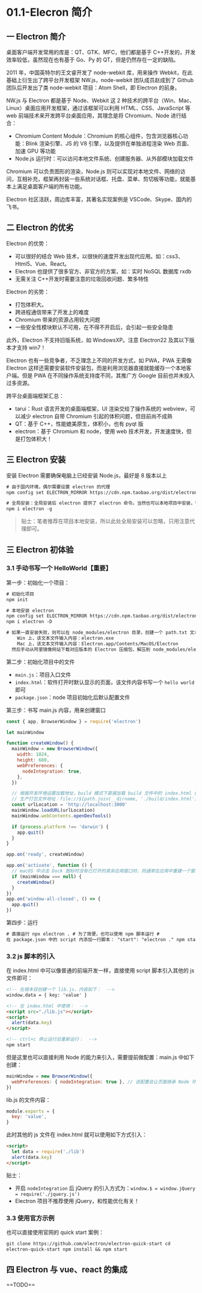 # 01.1-Elecron 简介

## 一 Electron 简介

桌面客户端开发常用的库是：QT、GTK、MFC，他们都是基于 C++开发的，开发效率较低，虽然现在也有基于 Go、Py 的 QT，但是仍然存在一定的缺陷。

2011 年，中国英特尔的王文睿开发了 node-webkit 库，用来操作 Webkit，在此基础上衍生出了跨平台开发框架 NW.js，node-webkit 团队成员赵成到了 Github 团队后开发出了类 node-webkit 项目：Atom Shell，即 Electron 的前身。

NW.js 与 Electron 都是基于 Node、Webkit 这 2 种技术的跨平台（Win、Mac、Linux）桌面应用开发框架，通过该框架可以利用 HTML、CSS、JavaScript 等 web 前端技术来开发跨平台桌面应用，其理念是将 Chromium、Node 进行结合：

- Chromium Content Module：Chromium 的核心组件，包含浏览器核心功能：Blink 渲染引擎、JS 的 V8 引擎，以及提供在单独进程渲染 Web 页面、加速 GPU 等功能
- Node.js 运行时：可以访问本地文件系统、创建服务器、从外部模块加载文件

Chromium 可以负责图形的渲染，Node.js 则可以实现对本地文件、网络的访问，互相补充，框架再封装一些系统对话框、托盘、菜单、剪切板等功能，就能基本上满足桌面客户端的所有功能。

Electron 社区活跃，周边库丰富，其著名实现案例是 VSCode、Skype、国内的飞书。

## 二 Electron 的优劣

Electron 的优势：

- 可以很好的结合 Web 技术，以很快的速度开发出现代应用。如：css3、Html5、Vue、React。
- Electron 也提供了很多官方、非官方的方案，如：实时 NoSQL 数据库 rxdb
- 无需关注 C++开发时需要注意的垃圾回收问题、繁多特性

Electron 的劣势：

- 打包体积大。
- 跨进程通信带来了开发上的难度
- Chromium 带来的资源占用较大问题
- 一些安全性模块默认不可用，在不得不开启后，会引起一些安全隐患

此外，Electron 不支持旧版系统，如 WindowsXP。注意 Electron22 及其以下版本才支持 win7！

Electron 也有一些竞争者，不乏理念上不同的开发方式，如 PWA，PWA 无需像 Electron 这样还需要安装软件安装包，而是利用浏览器直接就能缓存一个本地客户端。但是 PWA 在不同操作系统支持度不同，其推广方 Google 目前也并未投入过多资源。

跨平台桌面端框架汇总：

- tarui：Rust 语言开发的桌面端框架，UI 渲染交给了操作系统的 webview，可以减少 electron 自带 Chromium 引起的体积问题，但目前尚不成熟
- QT：基于 C++，性能媲美原生，体积小，也有 pyqt 版
- electron：基于 Chromium 和 node，使用 web 技术开发，开发速度快，但是打包体积大！

## 三 Electron 安装

安装 Electron 需要确保电脑上已经安装 Node.js，最好是 8 版本以上

```txt
# 由于国内环境，偶尔需要设置 electron 的代理
npm config set ELECTRON_MIRROR https://cdn.npm.taobao.org/dist/electron/

# 全局安装：全局安装后 electron 提供了 electron 命令。当然也可以本地项目中安装，需要借助 npm 脚本或者 npx 启用 electron
npm i electron -g
```

> 贴士：笔者推荐在项目本地安装，所以此处全局安装可以忽略，只用注意代理即可。

## 三 Electron 初体验

### 3.1 手动书写一个 HelloWorld【重要】

第一步：初始化一个项目：

```txt
# 初始化项目
npm init

# 本地安装 electron
npm config set ELECTRON_MIRROR https://cdn.npm.taobao.org/dist/electron/
npm i electron -D

# 如果一直安装失败，则可以在 node_modules/electron 目录，创建一个 path.txt 文本文件
    Win 上，该文本文件输入内容：electron.exe
    Mac 上，该文本文件输入内容：Electron.app/Contents/MacOS/Electron
  然后手动从阿里镜像网站下载对应版本的 Electron 压缩包，解压到 node_modules/electron/dist
```

第二步：初始化项目中的文件

- `main.js`：项目入口文件
- `index.html`：软件打开时默认显示的页面，该文件内容书写一个 `hello world` 即可
- `package.json`：node 项目初始化后默认配置文件

第三步：书写 main.js 内容，用来创建窗口

```js
const { app, BrowserWindow } = require('electron')

let mainWindow

function createWindow() {
  mainWindow = new BrowserWindow({
    width: 1024,
    height: 680,
    webPreferences: {
      nodeIntegration: true,
    },
  })

  // 根据开发环境设置加载地址，build 模式下直接加载 build 文件中的 index.html 即可
  // 生产打包文件地址：file://${path.join(__dirname, './build/index.html')}
  const urlLocation = 'http://localhost:3000'
  mainWindow.loadURL(urlLocation)
  mainWindow.webContents.openDevTools()

  if (process.platform !== 'darwin') {
    app.quit()
  }
}

app.on('ready', createWindow)

app.on('activate', function () {
  // macOS 中点击 Dock 图标时没有已打开的其余应用窗口时，则通常在应用中重建一个窗口
  if (mainWindow === null) {
    createWindow()
  }
})
app.on('window-all-closed', () => {
  app.quit()
})
```

第四步：运行

```txt
# 直接运行 npx electron . # 为了简便，也可以使用 npm 脚本运行 #
在 package.json 中的 script 内添加一行脚本： "start": "electron ." npm start
```

### 3.2 js 脚本的引入

在 index.html 中可以像普通的前端开发一样，直接使用 script 脚本引入其他的 js 文件即可：

```html
<!-- 在根本目创建一个 lib.js，内容如下：  -->
window.data = { key: 'value' }

<!-- 在 index.html 中使用：  -->
<script src="./lib.js"></script>
<script>
  alert(data.key)
</script>

<!-- ctrl+c 停止运行后重新运行：  -->
npm start
```

但是这里也可以直接利用 Node 的能力来引入，需要提前做配置：main.js 中如下创建：

```js
mainWindow = new BrowserWindow({
  webPreferences: { nodeIntegration: true }, // 该配置会让页面继承 Node 环境，网页中的 js 可以使用 Node,Web 网页不推荐，会引起安全问题
})
```

lib.js 的文件内容：

```js
module.exports = {
  key: 'value',
}
```

此时其他的 js 文件在 index.html 就可以使用如下方式引入：

```html
<script>
  let data = require('./lib')
  alert(data.key)
</script>
```

贴士：

- 开启 `nodeIntegration` 后 jQuery 的引入方式为：`window.$ = window.jQuery = require('./jquery.js')`
- Electron 项目不推荐使用 jQuery，和性能优化有关！

### 3.3 使用官方示例

也可以直接使用官网的 quick start 案例：

```txt
git clone https://github.com/electron/electron-quick-start cd
electron-quick-start npm install && npm start
```

## 四 Electron 与 vue、react 的集成

==TODO==
